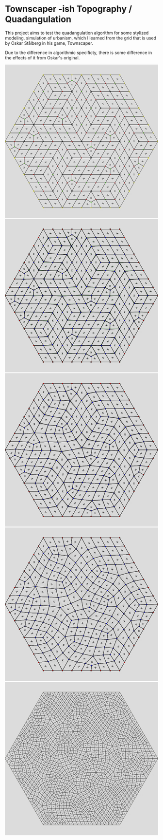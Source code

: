 # Townscaper -ish Topography / Quadangulation

This project aims to test the quadangulation algorithm for some stylized modeling, simulation of urbanism, which I learned from the grid that is used by Oskar Stålberg in his game, Townscaper.

Due to the difference in algorithmic specificty, there is some difference in the effects of it from Oskar's original.

![Quadangulation Example](results\frame_0.png)
![Quadangulation Example](results\frame_5.png)
![Quadangulation Example](results\frame_20.png)
![Quadangulation Example](results\frame_101.png)
![Quadangulation Example](results\download.png)

<!-- ![Quadangulation Example](results\download(2).png) -->

